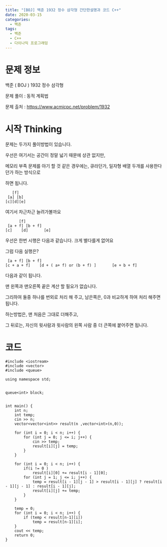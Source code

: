```yaml
---
title: "[BOJ] 백준 1932 정수 삼각형 간단한설명과 코드 C++"
date: 2020-03-15
categories: 
  - 백준
tags: 
  - 백준
  - C++
  - 다이나믹 프로그래밍
---
```

# 문제 정보
백준 ( BOJ ) 1932 정수 삼각형

문제 풀이 : 동적 계획법

문제 출처 : https://www.acmicpc.net/problem/1932 


# 시작 Thinking

문제는 두가지 풀이방법이 있습니다. 

우선은 여기서는 공간이 정말 넓기 때문에 상관 없지만, 

메모리 부족 문제를 야기 할 것 같은 경우에는, 큐라던가, 일자형 배열 두개를 사용한다던가 하는 방식으로

하면 됩니다.
```
   [f]
 [a] [b] 
[c][d][e]
```
여기서 차근차근 늘려가볼까요

```
      [f]
 [a + f] [b + f] 
[c]    [d]       [e]
``` 
우선은 한번 시행은 다음과 같습니다. 크게 별다를게 없어요

그럼 다음 실행은? 
```
 [a + f] [b + f] 
[c + a + f]    [d + ( a+ f) or (b + f) ]       [e + b + f]
``` 
다음과 같이 됩니다. 

맨 왼쪽과 맨오른쪽 끝은 계산 할 필요가 없습니다. 

그리하여 둘중 하나를 번외로 처리 해 주고, 남은쪽은, 0과 비교하게 하여 처리 해주면 됩니다. 

하는방법은, 맨 처음은 그대로 더해주고, 

그 뒤로는, 자신의 윗사람과 윗사람의 왼쪽 사람 중 더 큰쪽에 붙어주면 됩니다. 


# 코드

```
#include <iostream>
#include <vector>
#include <queue>

using namespace std;


queue<int> block;


int main() {
	int n; 
	int temp;
	cin >> n;
	vector<vector<int>> result(n ,vector<int>(n,0));

	for (int i = 0; i < n; i++) {
		for (int j = 0; j <= i; j++) {
			cin >> temp; 
			result[i][j] = temp;
		}
	}

	for (int i = 0; i < n; i++) {
		if(i != 0 )
			result[i][0] += result[i - 1][0];
		for (int j = 1; j <= i; j++) {
			temp = result[i - 1][j - 1] > result[i - 1][j] ? result[i - 1][j - 1] : result[i - 1][j];
			result[i][j] += temp;
		}
	}

	temp = 0; 
	for (int i = 0; i < n; i++) {
		if (temp < result[n-1][i])
			temp = result[n-1][i];
	}
	cout << temp;
	return 0;
}
```

